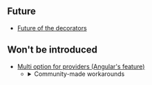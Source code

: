 ## Future
- [Future of the decorators](https://github.com/nestjs/nest/issues/10959#issuecomment-1406131938)

## Won't be introduced
- [Multi option for providers (Angular's feature)](https://github.com/nestjs/nest/issues/770#issuecomment-1412029060)
  - <details><summary>Community-made workarounds</summary>

    1. https://dev.to/micalevisk/nestjs-tip-multi-value-providers-almost-like-multi-from-angular-1c63

    </details>
